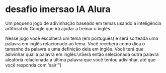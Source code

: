 # desafio imersao IA Alura
Um pequeno jogo de adivinhação baseado em temas usando a inteligência artificial do Google que irá ajudar a treinar o inglês.

Nesse jogo você escolherá um tema (em português) e será sorteada uma palavra em inglês relacionado ao tema.
Você receberá como dica o tamanho da palavra e uma definição dela em inglês.
Você terá que adivinhar qual a palavra em inglês.\nSerá então selecionada outra palavra aleatória relacionada a última palavra que você tentou adivinhar, até que você responda com 'sair'")
